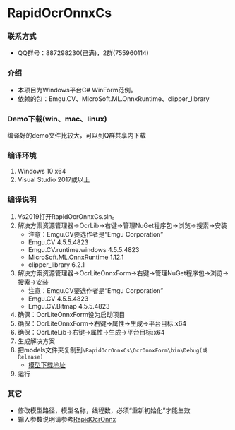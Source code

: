 # RapidOcrOnnxCs

### 联系方式
- QQ群号：887298230(已满)，2群(755960114)

### 介绍
* 本项目为Windows平台C# WinForm范例。
* 依赖的包：Emgu.CV、MicroSoft.ML.OnnxRuntime、clipper_library

### Demo下载(win、mac、linux)
编译好的demo文件比较大，可以到Q群共享内下载

### 编译环境
1. Windows 10 x64
2. Visual Studio 2017或以上

### 编译说明
1. Vs2019打开RapidOcrOnnxCs.sln。
2. 解决方案资源管理器->OcrLib->右键->管理NuGet程序包->浏览->搜索->安装
   * 注意：Emgu.CV要选作者是“Emgu Corporation”
   * Emgu.CV 4.5.5.4823
   * Emgu.CV.runtime.windows 4.5.5.4823
   * MicroSoft.ML.OnnxRuntime 1.12.1
   * clipper_library 6.2.1
3. 解决方案资源管理器->OcrLiteOnnxForm->右键->管理NuGet程序包->浏览->搜索->安装
   * 注意：Emgu.CV要选作者是“Emgu Corporation”
   * Emgu.CV 4.5.5.4823
   * Emgu.CV.Bitmap 4.5.5.4823
4. 确保：OcrLiteOnnxForm设为启动项目
5. 确保：OcrLiteOnnxForm->右键->属性->生成->平台目标:x64
6. 确保：OcrLiteLib->右键->属性->生成->平台目标:x64
7. 生成解决方案
8. 把models文件夹复制到```\RapidOcrOnnxCs\OcrOnnxForm\bin\Debug(或Release)```
   * [模型下载地址](https://github.com/znsoftm/BaiPiaoOCR/tree/main/models)
9. 运行

### 其它
* 修改模型路径，模型名称，线程数，必须“重新初始化”才能生效
* 输入参数说明请参考[RapidOcrOnnx](https://github.com/RapidAI/RapidOcrOnnx/tree/61d7b434d2b773eb61dab85328240789f69b3ae0#%E8%BE%93%E5%85%A5%E5%8F%82%E6%95%B0%E8%AF%B4%E6%98%8E)
